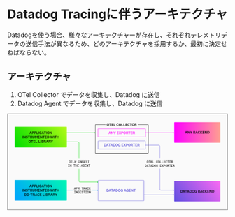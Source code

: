 # Datadog Tracingに伴うアーキテクチャ

Datadogを使う場合、様々なアーキテクチャーが存在し、それぞれテレメトリデータの送信手法が異なるため、どのアーキテクチャを採用するか、最初に決定せねばならない。

## アーキテクチャ

1. OTel Collector でデータを収集し、Datadog に送信
2. Datadog Agent でデータを収集し、Datadog に送信

![Datadog Architecture](https://github.com/hiromaily/documents/raw/main/images/datadog-open-telemetry-architecture.png "Hexagonal Architecture")
